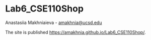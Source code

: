 # Lab6_CSE110Shop

Anastasiia Makhniaieva - amakhnia@ucsd.edu

The site is published https://amakhnia.github.io/Lab6_CSE110Shop/.
